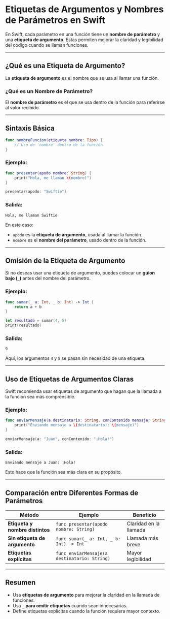 # Etiquetas de Argumentos y Nombres de Parámetros en Swift

En Swift, cada parámetro en una función tiene un **nombre de parámetro** y una **etiqueta de argumento**. Estas permiten mejorar la claridad y legibilidad del código cuando se llaman funciones.

---

## ¿Qué es una Etiqueta de Argumento?

La **etiqueta de argumento** es el nombre que se usa al llamar una función.

### ¿Qué es un Nombre de Parámetro?

El **nombre de parámetro** es el que se usa dentro de la función para referirse al valor recibido.

---

## Sintaxis Básica

```swift
func nombreFuncion(etiqueta nombre: Tipo) {
    // Uso de 'nombre' dentro de la función
}
```

### Ejemplo:
```swift
func presentar(apodo nombre: String) {
    print("Hola, me llaman \(nombre)")
}

presentar(apodo: "Swiftie")
```

### Salida:
```
Hola, me llaman Swiftie
```

En este caso:
- `apodo` es la **etiqueta de argumento**, usada al llamar la función.
- `nombre` es el **nombre del parámetro**, usado dentro de la función.

---

## Omisión de la Etiqueta de Argumento

Si no deseas usar una etiqueta de argumento, puedes colocar un **guion bajo (`_`)** antes del nombre del parámetro.

### Ejemplo:
```swift
func sumar(_ a: Int, _ b: Int) -> Int {
    return a + b
}

let resultado = sumar(4, 5)
print(resultado)
```

### Salida:
```
9
```

Aquí, los argumentos `4` y `5` se pasan sin necesidad de una etiqueta.

---

## Uso de Etiquetas de Argumentos Claras

Swift recomienda usar etiquetas de argumento que hagan que la llamada a la función sea más comprensible.

### Ejemplo:
```swift
func enviarMensaje(a destinatario: String, conContenido mensaje: String) {
    print("Enviando mensaje a \(destinatario): \(mensaje)")
}

enviarMensaje(a: "Juan", conContenido: "¡Hola!")
```

### Salida:
```
Enviando mensaje a Juan: ¡Hola!
```

Esto hace que la función sea más clara en su propósito.

---

## Comparación entre Diferentes Formas de Parámetros

| Método                        | Ejemplo                                      | Beneficio |
|-------------------------------|----------------------------------------------|-----------|
| **Etiqueta y nombre distintos** | `func presentar(apodo nombre: String)`      | Claridad en la llamada |
| **Sin etiqueta de argumento**  | `func sumar(_ a: Int, _ b: Int) -> Int`     | Llamada más breve |
| **Etiquetas explícitas**       | `func enviarMensaje(a destinatario: String)` | Mayor legibilidad |

---

## Resumen

- Usa **etiquetas de argumento** para mejorar la claridad en la llamada de funciones.
- Usa **`_` para omitir etiquetas** cuando sean innecesarias.
- Define etiquetas explícitas cuando la función requiera mayor contexto.


